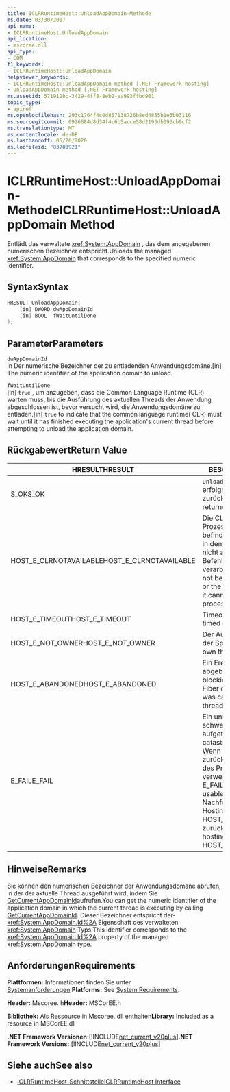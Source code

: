 ```yaml
---
title: ICLRRuntimeHost::UnloadAppDomain-Methode
ms.date: 03/30/2017
api_name:
- ICLRRuntimeHost.UnloadAppDomain
api_location:
- mscoree.dll
api_type:
- COM
f1_keywords:
- ICLRRuntimeHost::UnloadAppDomain
helpviewer_keywords:
- ICLRRuntimeHost::UnloadAppDomain method [.NET Framework hosting]
- UnloadAppDomain method [.NET Framework hosting]
ms.assetid: 571912bc-3429-4ff8-8eb2-ea993ffbd901
topic_type:
- apiref
ms.openlocfilehash: 293c1764f4c0d857138726b8ed4855b1e3b03116
ms.sourcegitcommit: 0926684d8d34f4c6b5acce58d2193db093cb9cf2
ms.translationtype: MT
ms.contentlocale: de-DE
ms.lasthandoff: 05/20/2020
ms.locfileid: "83703921"
---
```

# <a name="iclrruntimehostunloadappdomain-method"></a><span data-ttu-id="d186c-102">ICLRRuntimeHost::UnloadAppDomain-Methode</span><span class="sxs-lookup"><span data-stu-id="d186c-102">ICLRRuntimeHost::UnloadAppDomain Method</span></span>
<span data-ttu-id="d186c-103">Entlädt das verwaltete <xref:System.AppDomain> , das dem angegebenen numerischen Bezeichner entspricht.</span><span class="sxs-lookup"><span data-stu-id="d186c-103">Unloads the managed <xref:System.AppDomain> that corresponds to the specified numeric identifier.</span></span>  
  
## <a name="syntax"></a><span data-ttu-id="d186c-104">Syntax</span><span class="sxs-lookup"><span data-stu-id="d186c-104">Syntax</span></span>  
  
```cpp  
HRESULT UnloadAppDomain(  
    [in] DWORD dwAppDomainId  
    [in] BOOL  fWaitUntilDone  
);  
```  
  
## <a name="parameters"></a><span data-ttu-id="d186c-105">Parameter</span><span class="sxs-lookup"><span data-stu-id="d186c-105">Parameters</span></span>  
 `dwAppDomainId`  
 <span data-ttu-id="d186c-106">in Der numerische Bezeichner der zu entladenden Anwendungsdomäne.</span><span class="sxs-lookup"><span data-stu-id="d186c-106">[in] The numeric identifier of the application domain to unload.</span></span>  
  
 `fWaitUntilDone`  
 <span data-ttu-id="d186c-107">[in] `true` , um anzugeben, dass die Common Language Runtime (CLR) warten muss, bis die Ausführung des aktuellen Threads der Anwendung abgeschlossen ist, bevor versucht wird, die Anwendungsdomäne zu entladen.</span><span class="sxs-lookup"><span data-stu-id="d186c-107">[in] `true` to indicate that the common language runtime( CLR) must wait until it has finished executing the application's current thread before attempting to unload the application domain.</span></span>  
  
## <a name="return-value"></a><span data-ttu-id="d186c-108">Rückgabewert</span><span class="sxs-lookup"><span data-stu-id="d186c-108">Return Value</span></span>  
  
|<span data-ttu-id="d186c-109">HRESULT</span><span class="sxs-lookup"><span data-stu-id="d186c-109">HRESULT</span></span>|<span data-ttu-id="d186c-110">BESCHREIBUNG</span><span class="sxs-lookup"><span data-stu-id="d186c-110">Description</span></span>|  
|-------------|-----------------|  
|<span data-ttu-id="d186c-111">S_OK</span><span class="sxs-lookup"><span data-stu-id="d186c-111">S_OK</span></span>|<span data-ttu-id="d186c-112">`UnloadAppDomain`wurde erfolgreich zurückgegeben.</span><span class="sxs-lookup"><span data-stu-id="d186c-112">`UnloadAppDomain` returned successfully.</span></span>|  
|<span data-ttu-id="d186c-113">HOST_E_CLRNOTAVAILABLE</span><span class="sxs-lookup"><span data-stu-id="d186c-113">HOST_E_CLRNOTAVAILABLE</span></span>|<span data-ttu-id="d186c-114">Die CLR wurde nicht in einen Prozess geladen, oder die CLR befindet sich in einem Zustand, in dem Sie verwalteten Code nicht ausführen oder den-Befehl nicht erfolgreich verarbeiten kann.</span><span class="sxs-lookup"><span data-stu-id="d186c-114">The CLR has not been loaded into a process, or the CLR is in a state in which it cannot run managed code or process the call successfully.</span></span>|  
|<span data-ttu-id="d186c-115">HOST_E_TIMEOUT</span><span class="sxs-lookup"><span data-stu-id="d186c-115">HOST_E_TIMEOUT</span></span>|<span data-ttu-id="d186c-116">Timeout des Aufrufes.</span><span class="sxs-lookup"><span data-stu-id="d186c-116">The call timed out.</span></span>|  
|<span data-ttu-id="d186c-117">HOST_E_NOT_OWNER</span><span class="sxs-lookup"><span data-stu-id="d186c-117">HOST_E_NOT_OWNER</span></span>|<span data-ttu-id="d186c-118">Der Aufrufer ist nicht Besitzer der Sperre.</span><span class="sxs-lookup"><span data-stu-id="d186c-118">The caller does not own the lock.</span></span>|  
|<span data-ttu-id="d186c-119">HOST_E_ABANDONED</span><span class="sxs-lookup"><span data-stu-id="d186c-119">HOST_E_ABANDONED</span></span>|<span data-ttu-id="d186c-120">Ein Ereignis wurde abgebrochen, während ein blockierter Thread oder eine Fiber darauf wartete.</span><span class="sxs-lookup"><span data-stu-id="d186c-120">An event was canceled while a blocked thread or fiber was waiting on it.</span></span>|  
|<span data-ttu-id="d186c-121">E_FAIL</span><span class="sxs-lookup"><span data-stu-id="d186c-121">E_FAIL</span></span>|<span data-ttu-id="d186c-122">Ein unbekannter schwerwiegender Fehler ist aufgetreten.</span><span class="sxs-lookup"><span data-stu-id="d186c-122">An unknown catastrophic failure occurred.</span></span> <span data-ttu-id="d186c-123">Wenn eine Methode E_FAIL zurückgibt, ist die CLR innerhalb des Prozesses nicht mehr verwendbar.</span><span class="sxs-lookup"><span data-stu-id="d186c-123">If a method returns E_FAIL, the CLR is no longer usable within the process.</span></span> <span data-ttu-id="d186c-124">Nachfolgende Aufrufe von Hostingmethoden geben HOST_E_CLRNOTAVAILABLE zurück.</span><span class="sxs-lookup"><span data-stu-id="d186c-124">Subsequent calls to hosting methods return HOST_E_CLRNOTAVAILABLE.</span></span>|  
  
## <a name="remarks"></a><span data-ttu-id="d186c-125">Hinweise</span><span class="sxs-lookup"><span data-stu-id="d186c-125">Remarks</span></span>  
 <span data-ttu-id="d186c-126">Sie können den numerischen Bezeichner der Anwendungsdomäne abrufen, in der der aktuelle Thread ausgeführt wird, indem Sie [GetCurrentAppDomainId](iclrruntimehost-getcurrentappdomainid-method.md)aufrufen.</span><span class="sxs-lookup"><span data-stu-id="d186c-126">You can get the numeric identifier of the application domain in which the current thread is executing by calling [GetCurrentAppDomainId](iclrruntimehost-getcurrentappdomainid-method.md).</span></span> <span data-ttu-id="d186c-127">Dieser Bezeichner entspricht der- <xref:System.AppDomain.Id%2A> Eigenschaft des verwalteten <xref:System.AppDomain> Typs.</span><span class="sxs-lookup"><span data-stu-id="d186c-127">This identifier corresponds to the <xref:System.AppDomain.Id%2A> property of the managed <xref:System.AppDomain> type.</span></span>  
  
## <a name="requirements"></a><span data-ttu-id="d186c-128">Anforderungen</span><span class="sxs-lookup"><span data-stu-id="d186c-128">Requirements</span></span>  
 <span data-ttu-id="d186c-129">**Plattformen:** Informationen finden Sie unter [Systemanforderungen](../../get-started/system-requirements.md).</span><span class="sxs-lookup"><span data-stu-id="d186c-129">**Platforms:** See [System Requirements](../../get-started/system-requirements.md).</span></span>  
  
 <span data-ttu-id="d186c-130">**Header:** Mscoree. h</span><span class="sxs-lookup"><span data-stu-id="d186c-130">**Header:** MSCorEE.h</span></span>  
  
 <span data-ttu-id="d186c-131">**Bibliothek:** Als Ressource in Mscoree. dll enthalten</span><span class="sxs-lookup"><span data-stu-id="d186c-131">**Library:** Included as a resource in MSCorEE.dll</span></span>  
  
 <span data-ttu-id="d186c-132">**.NET Framework Versionen:**[!INCLUDE[net_current_v20plus](../../../../includes/net-current-v20plus-md.md)]</span><span class="sxs-lookup"><span data-stu-id="d186c-132">**.NET Framework Versions:** [!INCLUDE[net_current_v20plus](../../../../includes/net-current-v20plus-md.md)]</span></span>  
  
## <a name="see-also"></a><span data-ttu-id="d186c-133">Siehe auch</span><span class="sxs-lookup"><span data-stu-id="d186c-133">See also</span></span>

- [<span data-ttu-id="d186c-134">ICLRRuntimeHost-Schnittstelle</span><span class="sxs-lookup"><span data-stu-id="d186c-134">ICLRRuntimeHost Interface</span></span>](iclrruntimehost-interface.md)
